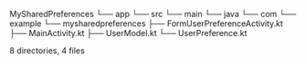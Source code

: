 MySharedPreferences
└── app
    └── src
        └── main
            └── java
                └── com
                    └── example
                        └── mysharedpreferences
                            ├── FormUserPreferenceActivity.kt
                            ├── MainActivity.kt
                            ├── UserModel.kt
                            └── UserPreference.kt

8 directories, 4 files
